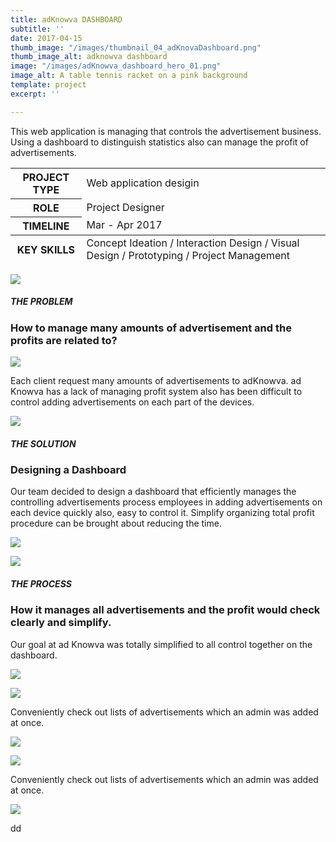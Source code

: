 ```yaml
---
title: adKnowva DASHBOARD
subtitle: ''
date: 2017-04-15
thumb_image: "/images/thumbnail_04_adKnovaDashboard.png"
thumb_image_alt: adknowva dashboard
image: "/images/adKnowva_dashboard_hero_01.png"
image_alt: A table tennis racket on a pink background
template: project
excerpt: ''

---
```

This web application is managing that controls the advertisement business. Using a dashboard to distinguish statistics also can manage the profit of advertisements.  
  
<table>
<thead>    
</thead>
<tbody>
<tr>
<th>PROJECT TYPE</th>
<td>Web application desigin</td>
</tr>
<tr>
<th>ROLE</th>
<td>Project Designer</td>
</tr>
<tr>
<th>TIMELINE</th>
<td>Mar - Apr 2017</td>
</tr>
</tbody>
<tfoot>
<tr>
<th>KEY SKILLS</th>
<td>Concept Ideation / Interaction Design / Visual Design / Prototyping / Project Management</td>
</tr>
</tfoot>
</table>

![](/images/empty_250.png)

##### THE PROBLEM

### How to manage many amounts of advertisement and the profits are related to?

![](/images/03_adknowva_theproblems_01.png)

Each client request many amounts of advertisements to adKnowva.
ad Knowva has a lack of managing profit system also has been difficult to control adding advertisements on each part of the devices.

![](/images/empty_250.png)

##### THE SOLUTION

### Designing a Dashboard

Our team decided to design a dashboard that efficiently manages the controlling advertisements process employees in adding advertisements on each device quickly also, easy to control it. Simplify organizing total profit procedure can be brought about reducing the time.

![](/images/03_adknowva_thesoultion_02.gif)

![](/images/empty_250.png)

##### THE PROCESS

### How it manages all advertisements and the profit would check clearly and simplify.  
Our goal at ad Knowva was totally simplified to all control together on the dashboard.

![](/images/empty_100.png)

![](/images/03_adknowva_theprocess_01.gif)

Conveniently check out lists of advertisements which an admin was added at once.

![](/images/empty.png)

![](/images/03_adknowva_theprocess_02.gif)

Conveniently check out lists of advertisements which an admin was added at once.

![](/images/empty.png)

dd